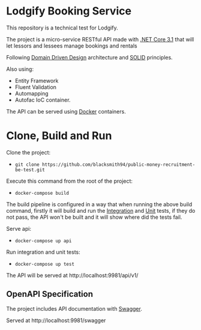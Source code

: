 # Lodgify Booking Service
This repository is a technical test for Lodgify.

The project is a micro-service RESTful API made with [.NET Core 3.1](https://docs.microsoft.com/es-es/aspnet/core/?view=aspnetcore-3.1) that will let lessors and lessees manage bookings and rentals

Following [Domain Driven Design](https://en.wikipedia.org/wiki/Domain-driven_design) architecture and [SOLID](https://en.wikipedia.org/wiki/SOLID) principles.

Also using:
- Entity Framework
- Fluent Validation
- Automapping
- Autofac IoC container.

The API can be served using [Docker](https://docs.docker.com/get-started/overview/) containers.

# Clone, Build and Run 
Clone the project:
* `git clone https://github.com/blacksmith94/public-money-recruitment-be-test.git`

Execute this command from the root of the project:
* `docker-compose build`

The build pipeline is configured in a way that when running the above build command, firstly it will build and run the [Integration](https://en.wikipedia.org/wiki/Integration_testing) and [Unit](https://en.wikipedia.org/wiki/Unit_testing) tests, if they do not pass, the API won't be built and it will show where did the tests fail.

Serve api:
* `docker-compose up api`

Run integration and unit tests:
* `docker-compose up test`

The API will be served at http://localhost:9981/api/v1/

## OpenAPI Specification

The project includes API documentation with [Swagger](https://swagger.io/).

Served at http://localhost:9981/swagger
